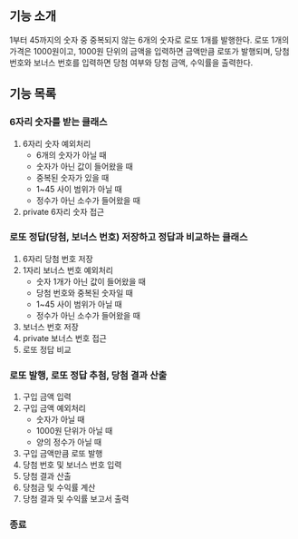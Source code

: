 ## 기능 소개

1부터 45까지의 숫자 중 중복되지 않는 6개의 숫자로 로또 1개를 발행한다.
로또 1개의 가격은 1000원이고, 1000원 단위의 금액을 입력하면 금액만큼 로또가 발행되며,
당첨 번호와 보너스 번호를 입력하면 당첨 여부와 당첨 금액, 수익률을 출력한다.

## 기능 목록

### 6자리 숫자를 받는 클래스

1. 6자리 숫자 예외처리
   - 6개의 숫자가 아닐 때
   - 숫자가 아닌 값이 들어왔을 때
   - 중복된 숫자가 있을 때
   - 1~45 사이 범위가 아닐 때
   - 정수가 아닌 소수가 들어왔을 때
2. private 6자리 숫자 접근

### 로또 정답(당첨, 보너스 번호) 저장하고 정답과 비교하는 클래스

1. 6자리 당첨 번호 저장
2. 1자리 보너스 번호 예외처리
   - 숫자 1개가 아닌 값이 들어왔을 때
   - 당첨 번호와 중복된 숫자일 때
   - 1~45 사이 범위가 아닐 때
   - 정수가 아닌 소수가 들어왔을 때
3. 보너스 번호 저장
4. private 보너스 번호 접근
5. 로또 정답 비교

### 로또 발행, 로또 정답 추첨, 당첨 결과 산출

1. 구입 금액 입력
2. 구입 금액 예외처리
   - 숫자가 아닐 때
   - 1000원 단위가 아닐 때
   - 양의 정수가 아닐 때
3. 구입 금액만큼 로또 발행
4. 당첨 번호 및 보너스 번호 입력
5. 당첨 결과 산출
6. 당첨금 및 수익률 계산
7. 당첨 결과 및 수익률 보고서 출력

### 종료
